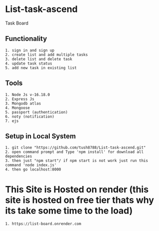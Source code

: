 # List-task-ascend
  Task Board

## Functionality 

    1. sign in and sign up 
    2. create list and add multiple tasks
    3. delete list and delete task
    4. update task status
    5. add new task in existing list

## Tools
    1. Node Js v-16.18.0
    2. Express Js
    3. Mongodb atlas
    4. Mongoose
    5. passport (authentication)
    6. noty (notification)
    7. ejs


## Setup in Local System

    1. git clone "https://github.com/tush8788/List-task-ascend.git"
    2. open command prompt and Type 'npm install' for download all dependencies
    3. then just "npm start"/ if npm start is not work just run this command 'node index.js'
    4. then go localhost:8000


# This Site is Hosted on render (this site is hosted on free tier thats why its take some time to the load)
    1. https://list-board.onrender.com
